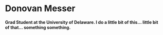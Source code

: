 # Donovan Messer
#### Grad Student at the University of Delaware. I do a little bit of this... little bit of that... something something.
